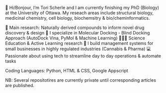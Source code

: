👋 Hi/Bonjour,
I’m Tori Scherle and I am currently finishing my PhD (Biology) at the University of Ottawa. My reseach areas include structural biology, medicinal chemistry, cell biology, biochemsitry & bio/cheminformatics. 
 
👀 Main research: Naturally derived compounds to inform novel drug discovery & design
🧬 I specialize in Molecular Docking - Blind Docking Approach (AutoDock Vina, PyMol & Machine Learning)
👩🏼‍🏫 Science Education & Active Learning research
🌱 I build management systems for small businesses in highly regulated industries (Cannabis & Pharma)
💻 Passionate about using tech to streamline day to day operations & automate tasks

Coding Languages: Python, HTML & CSS, Google Appscript

NB: Several repositotires are currently private until corresponding articles are published. 
<!---
torischerle/torischerle is a ✨ special ✨ repository because its `README.md` (this file) appears on your GitHub profile.
You can click the Preview link to take a look at your changes.
--->
